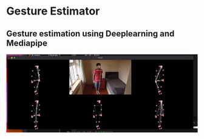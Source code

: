 # Gesture Estimator



## Gesture estimation using Deeplearning and Mediapipe


![alt text](https://github.com/calvinwynne/gesture-estimator/blob/main/videos/video.gif?raw=true)
